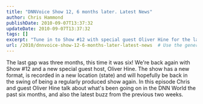 ```yaml
---
title: "DNNVoice Show 12, 6 months later. Latest News"
author: Chris Hammond
publishDate: 2010-09-07T13:37:32
updateDate: 2010-09-07T13:37:32
tags: []
excerpt: "Tune in to Show #12 with special guest Oliver Hine for the latest updates in the DNN World and catch up on the past six months in this revamped episode."
url: /2010/dnnvoice-show-12-6-months-later-latest-news  # Use the generated URL with year
---
```

The last gap was three months, this time it was six! We're back again with Show #12 and a new special guest host, Oliver Hine. The show has a new format, is recorded in a new location (state) and will hopefully be back in the swing of being a regularly produced show again. In this episode Chris and guest Oliver Hine talk about what's been going on in the DNN World the past six months, and also the latest buzz from the previous two weeks.<img src="https://feeds.feedburner.com/~r/dnnvoice/~4/Juu6KNcoS3c" height="1" width="1"/>


